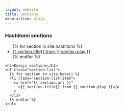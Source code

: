 ```yaml
---
layout: website
title: Sections
menu-active: plays
---
```


<main class="page-content">
  <div class="text-container">
    <h3>Hashitomi sections</h3>
    <ul class="section-list">
      {% for section in site.hashitomi %}
      <li class="section-list-item">
        <a href="{{ section.url }}"
          >{{ section.title}} from {{ section.play }}</a
        >
      </li>
      {% endfor %}
    </ul>

    <h3>Kokaji sections</h3>
    <ul class="section-list">
      {% for section in site.kokaji %}
      <li class="section-list-item">
        <a href="{{ section.url }}"
          >{{ section.title}} from {{ section.play }}</a
        >
      </li>
      {% endfor %}
    </ul>
  </div>
</main>
